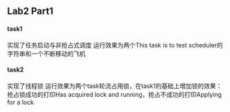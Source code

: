 ## Lab2 Part1

#### task1
实现了任务启动与非抢占式调度
运行效果为两个This task is to test scheduler的字符串和一个不断移动的飞机
#### task2
实现了线程锁
运行效果为两个task轮流占用锁，在task1的基础上增加锁的效果：抢占锁成功的打印Has acquired lock and running，抢占不成功的打印Applying for a lock
